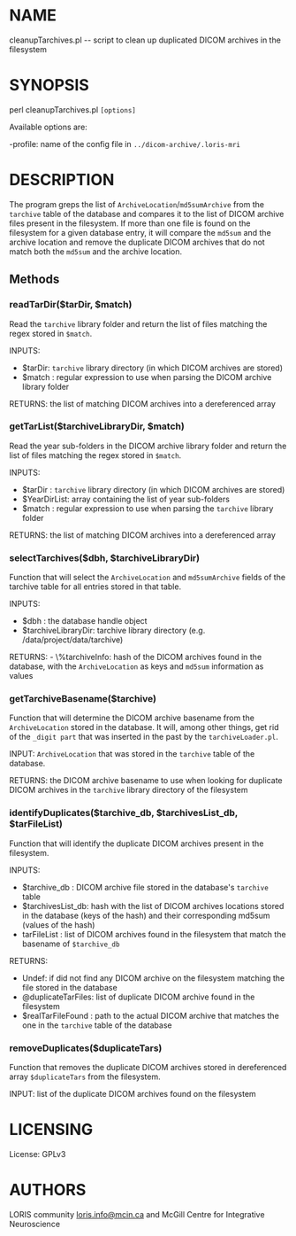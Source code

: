 # NAME

cleanupTarchives.pl -- script to clean up duplicated DICOM archives in the filesystem

# SYNOPSIS

perl cleanupTarchives.pl `[options]`

Available options are:

\-profile: name of the config file in `../dicom-archive/.loris-mri`

# DESCRIPTION

The program greps the list of `ArchiveLocation`/`md5sumArchive` from the
`tarchive` table of the database and compares it to the list of DICOM archive
files present in the filesystem. If more than one file is found on the
filesystem for a given database entry, it will compare the `md5sum` and the archive
location and remove the duplicate DICOM archives that do not match both the `md5sum`
and the archive location.

## Methods

### readTarDir($tarDir, $match)

Read the `tarchive` library folder and return the list of files matching the regex
stored in `$match`.

INPUTS:
  - $tarDir: `tarchive` library directory (in which DICOM archives are stored)
  - $match : regular expression to use when parsing the DICOM archive library folder

RETURNS: the list of matching DICOM archives into a dereferenced array

### getTarList($tarchiveLibraryDir, $match)

Read the year sub-folders in the DICOM archive library folder and return the list of
files matching the regex stored in `$match`.

INPUTS:
  - $tarDir     : `tarchive` library directory (in which DICOM archives are stored)
  - $YearDirList: array containing the list of year sub-folders
  - $match      : regular expression to use when parsing the `tarchive` library
                  folder

RETURNS: the list of matching DICOM archives into a dereferenced array

### selectTarchives($dbh, $tarchiveLibraryDir)

Function that will select the `ArchiveLocation` and `md5sumArchive` fields of the
tarchive table for all entries stored in that table.

INPUTS:
  - $dbh               : the database handle object
  - $tarchiveLibraryDir: tarchive library directory (e.g. /data/project/data/tarchive)

RETURNS:
    - \\%tarchiveInfo: hash of the DICOM archives found in the database, with the
                      `ArchiveLocation` as keys and `md5sum` information as values

### getTarchiveBasename($tarchive)

Function that will determine the DICOM archive basename from the `ArchiveLocation`
stored in the database. It will, among other things, get rid of the `_digit part`
that was inserted in the past by the `tarchiveLoader.pl`.

INPUT: `ArchiveLocation` that was stored in the `tarchive` table of the database.

RETURNS: the DICOM archive basename to use when looking for duplicate DICOM archives
         in the `tarchive` library directory of the filesystem

### identifyDuplicates($tarchive\_db, $tarchivesList\_db, $tarFileList)

Function that will identify the duplicate DICOM archives present in the filesystem.

INPUTS:
  - $tarchive\_db     : DICOM archive file stored in the database's `tarchive` table
  - $tarchivesList\_db: hash with the list of DICOM archives locations stored in the
                       database (keys of the hash) and their corresponding md5sum
                       (values of the hash)
  - tarFileList      : list of DICOM archives found in the filesystem that match
                       the basename of `$tarchive_db`

RETURNS:
  - Undef: if did not find any DICOM archive on the filesystem matching the file
           stored in the database
  - @duplicateTarFiles: list of duplicate DICOM archive found in the filesystem
  - $realTarFileFound : path to the actual DICOM archive that matches the one in
                        the `tarchive` table of the database

### removeDuplicates($duplicateTars)

Function that removes the duplicate DICOM archives stored in dereferenced
array `$duplicateTars` from the filesystem.

INPUT: list of the duplicate DICOM archives found on the filesystem

# LICENSING

License: GPLv3

# AUTHORS

LORIS community <loris.info@mcin.ca> and McGill Centre for Integrative Neuroscience
